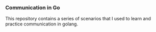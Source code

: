 ### Communication in Go
This repository contains a series of scenarios that I used to learn and practice communication in golang.
